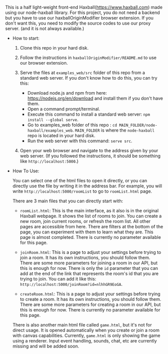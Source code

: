 This is a half light-weight front-end Haxball(https://www.haxball.com) made using our node-haxball library.
For this project, you do not need a backend but you have to use our haxballOriginModifier browser extension.
If you don't want this, you need to modify the source codes to use our proxy server. (and it is not always available.)

- How to start:

    1. Clone this repo in your hard disk.
    2. Follow the instructions in `haxballOriginModifier/README.md` to use our browser extension.
    3. Serve the files at `examples_web/src` folder of this repo from a standard web server. If you don't know how to do this, you can try this:
        - Download node.js and npm from here: https://nodejs.org/en/download and install them if you don't have them.
        - Open a command prompt/terminal.
        - Execute this command to install a standard web server: `npm install --global serve`.
        - Go to examples_web folder of this repo : `cd MAIN_FOLDER/node-haxball/examples_web`. `MAIN_FOLDER` is where the `node-haxball` repo is located in your hard disk.
        - Run the web server with this command: `serve src`.

    4. Open your web browser and navigate to the address given by your web server. (If you followed the instructions, it should be something like `http://localhost:5000`.)

- How To Use:

  You can select one of the html files to open it directly, or you can directly use the file by writing it in the address bar. For example, you will write 
  `http://localhost:5000/roomList` to go to `roomList.html` page.

  There are 3 main files that you can directly start with:

    - `roomList.html`: This is the main interface, as it also is in the original Haxball webpage. It shows the list of rooms to join. You can create a new room, 
    join current rooms, or refresh the room list. All other pages are accessible from here. There are filters at the bottom of the page, you can experiment with 
    them to learn what they are. This page is almost completed. There is currently no parameter available for this page.

    - `joinRoom.html`: This is a page to adjust your settings before trying to join a room. It has its own instructions, you should follow them. There are some 
    more parameters for joining a room in our API, but this is enough for now. There is only the `id` parameter that you can add at the end of the link that 
    represents the room's id that you are trying to join. You can add it like this: `http://localhost:5000/joinRoom?id=nlhhGR9EoGA`.

    - `createRoom.html`: This is a page to adjust your settings before trying to create a room. It has its own instructions, you should follow them. There are some 
    more parameters for creating a room in our API, but this is enough for now. There is currently no parameter available for this page.

  There is also another main html file called `game.html`, but it's not for direct usage. It is opened automatically when you create or join a room with canvas 
  capabilities. Currently, `game.html` is only showing the game using a renderer. Input event handling, sounds, chat, etc are currently missing and will be 
  added soon.

